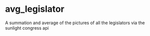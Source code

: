 avg_legislator
==============

A summation and average of the pictures of all the legislators via the sunlight congress api